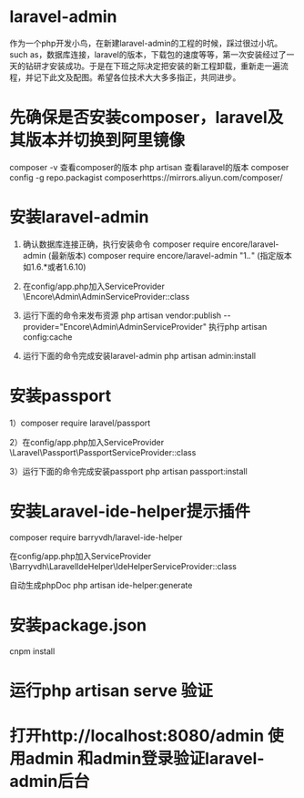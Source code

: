 # laravel-admin
作为一个php开发小鸟，在新建laravel-admin的工程的时候，踩过很过小坑。such as，数据库连接，laravel的版本，下载包的速度等等，第一次安装经过了一天的钻研才安装成功。于是在下班之际决定把安装的新工程卸载，重新走一遍流程，并记下此文及配图。希望各位技术大大多多指正，共同进步。

# 先确保是否安装composer，laravel及其版本并切换到阿里镜像
composer -v 查看composer的版本
php artisan 查看laravel的版本
composer config -g repo.packagist composerhttps://mirrors.aliyun.com/composer/


# 安装laravel-admin
1) 确认数据库连接正确，执行安装命令
composer require encore/laravel-admin (最新版本)
composer require encore/laravel-admin "1.*.*" (指定版本 如1.6.*或者1.6.10)    

2) 在config/app.php加入ServiceProvider
\Encore\Admin\AdminServiceProvider::class

3) 运行下面的命令来发布资源
php artisan vendor:publish --provider="Encore\Admin\AdminServiceProvider"
执行php artisan config:cache

4) 运行下面的命令完成安装laravel-admin
php artisan admin:install


# 安装passport
1）composer require laravel/passport

2）在config/app.php加入ServiceProvider
\Laravel\Passport\PassportServiceProvider::class

3）运行下面的命令完成安装passport
php artisan passport:install


# 安装Laravel-ide-helper提示插件
composer require barryvdh/laravel-ide-helper​​​

在config/app.php加入ServiceProvider
\Barryvdh\LaravelIdeHelper\IdeHelperServiceProvider::class

自动生成phpDoc
php artisan ide-helper:generate


# 安装package.json
cnpm install


# 运行php artisan serve 验证

# 打开http://localhost:8080/admin 使用admin 和admin登录验证laravel-admin后台















